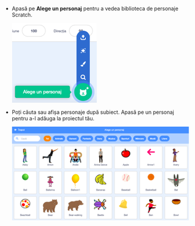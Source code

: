 + Apasă pe **Alege un personaj** pentru a vedea biblioteca de personaje Scratch.
    
    ![captură de ecran](images/sprite-library.png)

+ Poți căuta sau afișa personaje după subiect. Apasă pe un personaj pentru a-l adăuga la proiectul tău.
    
    ![captură de ecran](images/sprite-choose.png)